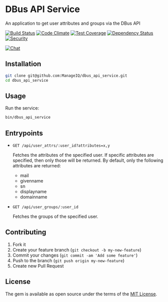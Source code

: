 # DBus API Service

An application to get user attributes and groups via the DBus API

[![Build Status](https://travis-ci.org/ManageIQ/dbus_api_service.svg?branch=master)](https://travis-ci.org/ManageIQ/dbus_api_service)
[![Code Climate](https://codeclimate.com/github/ManageIQ/dbus_api_service.svg)](https://codeclimate.com/github/ManageIQ/dbus_api_service)
[![Test Coverage](https://codeclimate.com/github/ManageIQ/dbus_api_service/badges/coverage.svg)](https://codeclimate.com/github/ManageIQ/dbus_api_service/coverage)
[![Dependency Status](https://gemnasium.com/ManageIQ/dbus_api_service.svg)](https://gemnasium.com/ManageIQ/dbus_api_service)
[![Security](https://hakiri.io/github/ManageIQ/dbus_api_service/master.svg)](https://hakiri.io/github/ManageIQ/dbus_api_service/master)

[![Chat](https://badges.gitter.im/Join%20Chat.svg)](https://gitter.im/ManageIQ/authentication?utm_source=badge&utm_medium=badge&utm_campaign=pr-badge&utm_content=badge)

## Installation

```sh
git clone git@github.com:ManageIQ/dbus_api_service.git
cd dbus_api_service
```

## Usage

Run the service:

```sh
bin/dbus_api_service
```

## Entrypoints

- `GET /api/user_attrs/:user_id?attributes=x,y`

  Fetches the attributes of the specified user.  If specific attributes are specified,
  then only those will be returned.  By default, only the following attributes are
  returned:

  - mail
  - givenname
  - sn
  - displayname
  - domainname

- `GET /api/user_groups/:user_id`

  Fetches the groups of the specified user.

## Contributing

1. Fork it
2. Create your feature branch (`git checkout -b my-new-feature`)
3. Commit your changes (`git commit -am 'Add some feature'`)
4. Push to the branch (`git push origin my-new-feature`)
5. Create new Pull Request

## License

The gem is available as open source under the terms of the [MIT License](http://opensource.org/licenses/MIT).
